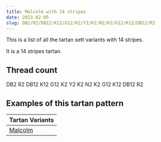 ```yaml
---
title: Malcolm with 14 stripes
date: 2023-02-05
slug: DB2/R2/DB12/K12/G12/K2/Y2/K2/N2/K2/G12/K12/DB12/R2
---
```

This is a list of all the tartan sett variants with 14 stripes.

It is a 14 stripes tartan.


## Thread count
DB2 R2 DB12 K12 G12 K2 Y2 K2 N2 K2 G12 K12 DB12 R2

## Examples of this tartan pattern

| Tartan Variants |
|---------------|
| [Malcolm](/variants/db2/r2/db12/k12/g12/k2/y2/k2/n2/k2/g12/k12/db12/r2-db00004c-g004c00-k000000-nd0d0d0-rc80000-yffc800)||

